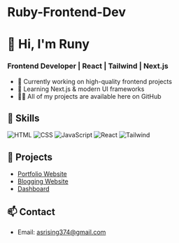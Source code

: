 # Ruby-Frontend-Dev
# 👋 Hi, I'm Runy
### Frontend Developer | React | Tailwind | Next.js  

- 🔭 Currently working on high-quality frontend projects  
- 🌱 Learning Next.js & modern UI frameworks  
- 👨‍💻 All of my projects are available here on GitHub  
## 🚀 Skills
![HTML](https://img.shields.io/badge/HTML5-orange?logo=html5)
![CSS](https://img.shields.io/badge/CSS3-blue?logo=css3)
![JavaScript](https://img.shields.io/badge/JavaScript-yellow?logo=javascript)
![React](https://img.shields.io/badge/React-blue?logo=react)
![Tailwind](https://img.shields.io/badge/TailwindCSS-38B2AC?logo=tailwind-css)

## 📌 Projects
- [Portfolio Website](https://github.com/Ruby-here/portfolio)  
- [Blogging Website](https://ruby-here.github.io/blogging-site/)  
- [Dashboard](https://github.com/Ruby-here/dashboard)  

## 📫 Contact
- Email: asrising374@gmail.com

